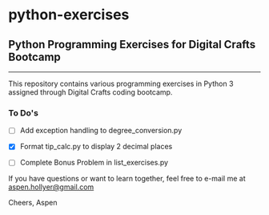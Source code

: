 # python-exercises

## Python Programming Exercises for Digital Crafts Bootcamp

---------

This repository contains various programming exercises in Python 3 assigned through Digital Crafts coding bootcamp.

### To Do's
- [ ] Add exception handling to degree_conversion.py
- [x] Format tip_calc.py to display 2 decimal places
- [ ] Complete Bonus Problem in list_exercises.py


If you have questions or want to learn together, feel free to e-mail me at aspen.hollyer@gmail.com

Cheers,
Aspen
